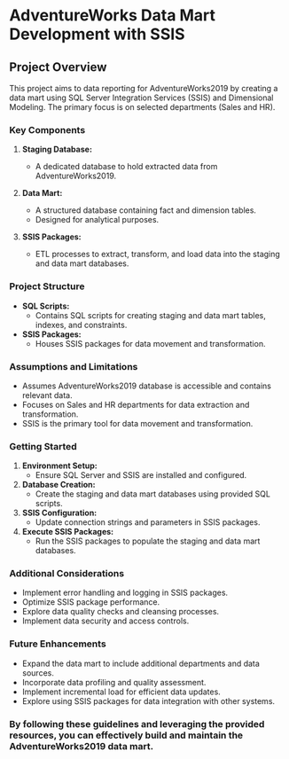 # AdventureWorks Data Mart Development with SSIS

## Project Overview

This project aims to  data reporting for AdventureWorks2019 by creating a data mart using SQL Server Integration Services (SSIS) and Dimensional Modeling. The primary focus is on selected departments (Sales and HR).

### Key Components

1. **Staging Database:**
   - A dedicated database to hold extracted data from AdventureWorks2019.

2. **Data Mart:**
   - A structured database containing fact and dimension tables.
   - Designed for analytical purposes.

3. **SSIS Packages:**
   - ETL processes to extract, transform, and load data into the staging and data mart databases.

### Project Structure

- **SQL Scripts:**
  - Contains SQL scripts for creating staging and data mart tables, indexes, and constraints.
- **SSIS Packages:**
  - Houses SSIS packages for data movement and transformation.

### Assumptions and Limitations

- Assumes AdventureWorks2019 database is accessible and contains relevant data.
- Focuses on Sales and HR departments for data extraction and transformation.
- SSIS is the primary tool for data movement and transformation.

### Getting Started

1. **Environment Setup:**
   - Ensure SQL Server and SSIS are installed and configured.
2. **Database Creation:**
   - Create the staging and data mart databases using provided SQL scripts.
3. **SSIS Configuration:**
   - Update connection strings and parameters in SSIS packages.
4. **Execute SSIS Packages:**
   - Run the SSIS packages to populate the staging and data mart databases.

### Additional Considerations

- Implement error handling and logging in SSIS packages.
- Optimize SSIS package performance.
- Explore data quality checks and cleansing processes.
- Implement data security and access controls.

### Future Enhancements

- Expand the data mart to include additional departments and data sources.
- Incorporate data profiling and quality assessment.
- Implement incremental load for efficient data updates.
- Explore using SSIS packages for data integration with other systems.

### By following these guidelines and leveraging the provided resources, you can effectively build and maintain the AdventureWorks2019 data mart.
